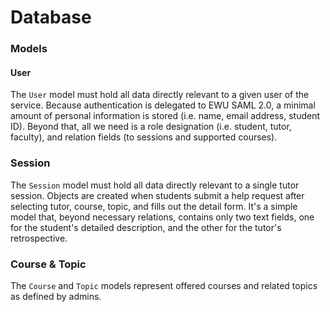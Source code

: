 # Database

### Models 

#### User

The `User` model must hold all data directly relevant to a given user of the service. Because authentication is delegated to EWU SAML 2.0, a minimal amount of personal information is stored (i.e. name, email address, student ID). Beyond that, all we need is a role designation (i.e. student, tutor, faculty), and relation fields (to sessions and supported courses).

### Session

The `Session` model must hold all data directly relevant to a single tutor session. Objects are created when students submit a help request after selecting tutor, course, topic, and fills out the detail form. It's a simple model that, beyond necessary relations, contains only two text fields, one for the student's detailed description, and the other for the tutor's retrospective.

### Course & Topic

The `Course` and `Topic` models represent offered courses and related topics as defined by admins.
